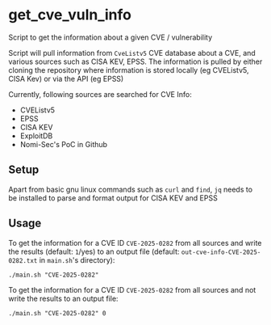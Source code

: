 # get_cve_vuln_info

Script to get the information about a given CVE / vulnerability

Script will pull information from `CveListv5` CVE database about a CVE, and various sources such as CISA KEV, EPSS. The information is pulled by either cloning the repository where information is stored locally (eg CVEListv5, CISA Kev) or via the API (eg EPSS)

Currently, following sources are searched for CVE Info:
- CVEListv5
- EPSS
- CISA KEV
- ExploitDB
- Nomi-Sec's PoC in Github

## Setup

Apart from basic gnu linux commands such as `curl` and `find`, `jq` needs to be installed to parse and format output for CISA KEV and EPSS 

## Usage

To get the information for a CVE ID `CVE-2025-0282` from all sources and write the results (default: `1`/yes)  to an output file  (default: `out-cve-info-CVE-2025-0282.txt` in `main.sh`'s directory):

```
./main.sh "CVE-2025-0282"
``` 

To get the information for a CVE ID `CVE-2025-0282` from all sources and not write the results to an output file:

```
./main.sh "CVE-2025-0282" 0
``` 
